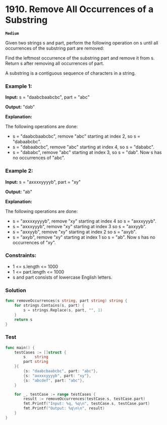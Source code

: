 # 1910. Remove All Occurrences of a Substring

**`Medium`**

Given two strings s and part, perform the following operation on s until all occurrences of the substring part are removed:

Find the leftmost occurrence of the substring part and remove it from s.
Return s after removing all occurrences of part.

A substring is a contiguous sequence of characters in a string.

### Example 1:

**Input:** s = "daabcbaabcbc", part = "abc"

**Output:** "dab"

**Explanation:** 

The following operations are done:
- s = "daabcbaabcbc", remove "abc" starting at index 2, so s = "dabaabcbc".
- s = "dabaabcbc", remove "abc" starting at index 4, so s = "dababc".
- s = "dababc", remove "abc" starting at index 3, so s = "dab".
Now s has no occurrences of "abc".

### Example 2:

**Input:** s = "axxxxyyyyb", part = "xy"

**Output:** "ab"

**Explanation:** 

The following operations are done:
- s = "axxxxyyyyb", remove "xy" starting at index 4 so s = "axxxyyyb".
- s = "axxxyyyb", remove "xy" starting at index 3 so s = "axxyyb".
- s = "axxyyb", remove "xy" starting at index 2 so s = "axyb".
- s = "axyb", remove "xy" starting at index 1 so s = "ab".
Now s has no occurrences of "xy".
 

### Constraints:

- 1 <= s.length <= 1000
- 1 <= part.length <= 1000
- s​​​​​​ and part consists of lowercase English letters.

### Solution

```go
func removeOccurrences(s string, part string) string {
	for strings.Contains(s, part) {
		s = strings.Replace(s, part, "", 1)
	}
	return s
}
```

### Test

```go
func main() {
	testCases := []struct {
		s    string
		part string
	}{
		{s: "daabcbaabcbc", part: "abc"},
		{s: "axxxxyyyyb", part: "xy"},
		{s: "abcdef", part: "abc"},
	}

	for _, testCase := range testCases {
		result := removeOccurrences(testCase.s, testCase.part)
		fmt.Printf("Input: %q, %q\n", testCase.s, testCase.part)
		fmt.Printf("Output: %q\n\n", result)
	}
}

```